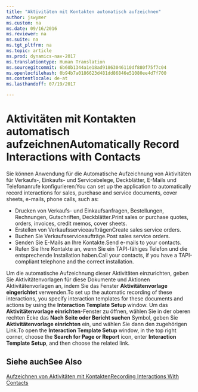 ```yaml
---
title: "Aktivitäten mit Kontakten automatisch aufzeichnen"
author: jswymer
ms.custom: na
ms.date: 09/16/2016
ms.reviewer: na
ms.suite: na
ms.tgt_pltfrm: na
ms.topic: article
ms.prod: dynamics-nav-2017
ms.translationtype: Human Translation
ms.sourcegitcommit: 6b60b1344a1e18ad91863046110df880f75f7c04
ms.openlocfilehash: 0b94b7a0186623d481dd86846e51080ee4d7f700
ms.contentlocale: de-at
ms.lasthandoff: 07/19/2017

---
```

# <a name="automatically-record-interactions-with-contacts"></a><span data-ttu-id="53004-102">Aktivitäten mit Kontakten automatisch aufzeichnen</span><span class="sxs-lookup"><span data-stu-id="53004-102">Automatically Record Interactions with Contacts</span></span>
<span data-ttu-id="53004-103">Sie können Anwendung für die Automatische Aufzeichnung von Aktivitäten für Verkaufs-, Einkaufs- und Servicebelege, Deckblätter, E-Mails und Telefonanrufe konfigurieren:</span><span class="sxs-lookup"><span data-stu-id="53004-103">You can set up the application to automatically record interactions for sales, purchase and service documents, cover sheets, e-mails, phone calls, such as:</span></span>

* <span data-ttu-id="53004-104">Drucken von Verkaufs- und Einkaufsanfragen, Bestellungen, Rechnungen, Gutschriften, Deckblätter.</span><span class="sxs-lookup"><span data-stu-id="53004-104">Print sales or purchase quotes, orders, invoices, credit memos, cover sheets.</span></span>
* <span data-ttu-id="53004-105">Erstellen von Verkaufsserviceaufträgen</span><span class="sxs-lookup"><span data-stu-id="53004-105">Create sales service orders.</span></span>
* <span data-ttu-id="53004-106">Buchen Sie Verkaufsserviceaufträge.</span><span class="sxs-lookup"><span data-stu-id="53004-106">Post sales service orders.</span></span>
* <span data-ttu-id="53004-107">Senden Sie E-Mails an Ihre Kontakte.</span><span class="sxs-lookup"><span data-stu-id="53004-107">Send e-mails to your contacts.</span></span>
* <span data-ttu-id="53004-108">Rufen Sie Ihre Kontakte an, wenn Sie ein TAPI-fähiges Telefon und die entsprechende Installation haben.</span><span class="sxs-lookup"><span data-stu-id="53004-108">Call your contacts, if you have a TAPI-compliant telephone and the correct installation.</span></span>

<span data-ttu-id="53004-109">Um die automatische Aufzeichnung dieser Aktivitäten einzurichten, geben Sie Aktivitätenvorlagen für diese Dokumente und Aktionen Aktivitätenvorlagen an, indem Sie das Fenster **Aktivitätenvorlage eingerichtet** verwenden.</span><span class="sxs-lookup"><span data-stu-id="53004-109">To set up the automatic recording of these interactions, you specify interaction templates for these documents and actions by using the **Interaction Template Setup** window.</span></span> <span data-ttu-id="53004-110">Um das **Aktivitätenvorlage einrichten**-Fenster zu öffnen, wählen Sie in der oberen rechten Ecke das **Nach Seite oder Bericht suchen** Symbol, geben Sie **Aktivitätenvorlage einrichten** ein, und wählen Sie dann den zugehörigen Link.</span><span class="sxs-lookup"><span data-stu-id="53004-110">To open the **Interaction Template Setup** window, in the top right corner, choose the **Search for Page or Report** icon, enter **Interaction Template Setup**, and then choose the related link.</span></span>

## <a name="see-also"></a><span data-ttu-id="53004-111">Siehe auch</span><span class="sxs-lookup"><span data-stu-id="53004-111">See Also</span></span>
[<span data-ttu-id="53004-112">Aufzeichnen von Aktivitäten mit Kontakten</span><span class="sxs-lookup"><span data-stu-id="53004-112">Recording Interactions With Contacts</span></span>](marketing-interactions.md)  

